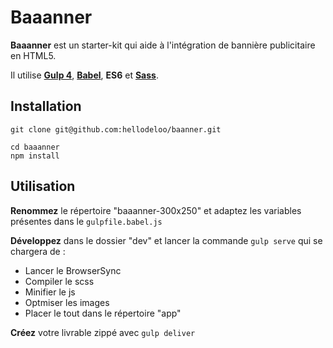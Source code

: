 Baaanner
====================

**Baaanner** est un starter-kit qui aide à l'intégration de bannière publicitaire en HTML5.

Il utilise **[Gulp 4](http://gulpjs.com/)**, **[Babel](https://babeljs.io/)**, **ES6** et **[Sass](http://sass-lang.com/)**.



## Installation

```
git clone git@github.com:hellodeloo/baanner.git
```

```
cd baaanner
npm install
```



## Utilisation

**Renommez** le répertoire "baaanner-300x250" et adaptez les variables présentes dans le `gulpfile.babel.js`

**Développez** dans le dossier "dev" et lancer la commande `gulp serve` qui se chargera de :

- Lancer le BrowserSync
- Compiler le scss
- Minifier le js
- Optmiser les images
- Placer le tout dans le répertoire "app"


**Créez** votre livrable zippé avec `gulp deliver`
